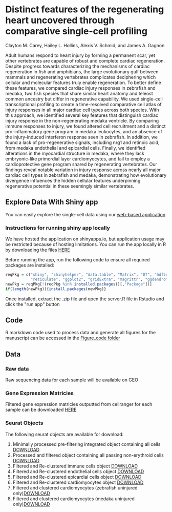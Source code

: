 # Distinct features of the regenerating heart uncovered through comparative single-cell profiling
Clayton M. Carey, Hailey L. Hollins, Alexis V. Schmid, and James A. Gagnon

Adult humans respond to heart injury by forming a permanent scar, yet other vertebrates are capable of robust and complete cardiac regeneration. Despite progress towards characterizing the mechanisms of cardiac regeneration in fish and amphibians, the large evolutionary gulf between mammals and regenerating vertebrates complicates deciphering which cellular and molecular features truly enable regeneration. To better define these features, we compared cardiac injury responses in zebrafish and medaka, two fish species that share similar heart anatomy and teleost common ancestry but differ in regenerative capability. We used single-cell transcriptional profiling to create a time-resolved comparative cell atlas of injury responses in all major cardiac cell types across both species. With this approach, we identified several key features that distinguish cardiac injury response in the non-regenerating medaka ventricle. By comparing immune responses to injury, we found altered cell recruitment and a distinct pro-inflammatory gene program in medaka leukocytes, and an absence of the injury-induced interferon response seen in zebrafish. In addition, we found a lack of pro-regenerative signals, including nrg1 and retinoic acid, from medaka endothelial and epicardial cells. Finally, we identified alterations in the myocardial structure in medaka, where they lack embryonic-like primordial layer cardiomyocytes, and fail to employ a cardioprotective gene program shared by regenerating vertebrates. Our findings reveal notable variation in injury response across nearly all major cardiac cell types in zebrafish and medaka, demonstrating how evolutionary divergence influences the hidden cellular features underpinning regenerative potential in these seemingly similar vertebrates.
## Explore Data With Shiny app

You can easily explore the single-cell data using our [web-based application](https://clay-carey.shinyapps.io/shinyappmulti2/)


### Instructions for running shiny app locally 

We have hosted the application on shinyapps.io, but application usage may be restricted because of hosting limitations. You can run the app locally in R by downloading the files [HERE](https://drive.google.com/file/d/1_ozLnMI0p6lKsDA3-HJK5Kk_g3bUTLNk/view?usp=sharing) 

Before running the app, run the following code to ensure all required packages are installed: 

``` r
reqPkg = c("shiny", "shinyhelper", "data.table", "Matrix", "DT", "hdf5r", 
           "reticulate", "ggplot2", "gridExtra", "magrittr", "ggdendro")
newPkg = reqPkg[!(reqPkg %in% installed.packages()[,"Package"])]
if(length(newPkg)){install.packages(newPkg)}
```

Once installed, extract the .zip file and open the server.R file in Rstudio and click the "run app" button

## Code
R markdown code used to process data and generate all figures for the manuscript can be accessed in the [Figure_code folder](https://github.com/clay-carey/medaka_zebrafish_regeneration/tree/master/Figure_code)

## Data

### Raw data
Raw sequencing data for each sample will be available on GEO

### Gene Expression Matricies

Filtered gene expression matricies outputted from cellranger for each sample can be downloaded [HERE](https://drive.google.com/file/d/1xyXq2gEw2FoUiTgZ2ASK8SgNoF0Ty5Ep/view?usp=sharing) 

### Seurat Objects

The following seurat objects are available for download:

1. Minimally processed pre-filtering integrated object containing all cells [DOWNLOAD](https://drive.google.com/file/d/1tfOJucadM0K_H71mBHMEIAkovb3zXBoy/view?usp=sharing)
2. Processed and filtered object containing all passing non-erythroid cells [DOWNLOAD](https://drive.google.com/file/d/1BDY7xhIuDlJBV5UAQ8brCN6rxLN6wtsX/view?usp=sharing)
3. Filtered and Re-clustered immune cells object [DOWNLOAD](https://drive.google.com/file/d/1_g7X8x0v4JgfL6wBZdNZUQbRVKRq1EGa/view?usp=sharing)
4. Filtered and Re-clustered endothelial cells object [DOWNLOAD](https://drive.google.com/file/d/1xfEOwRVPS0TzkYHl_zKJeBceXcNYHLg2/view?usp=sharing)
5. Filtered and Re-clustered epicardial cells object [DOWNLOAD](https://drive.google.com/file/d/14cxubuzqTuU35q_NBlORmunwlXjdGegQ/view?usp=sharing)
6. Filtered and Re-clustered cardiomyocytes object [DOWNLOAD](https://drive.google.com/file/d/1GoV6nmDHoeOnAw68kLYfmUit2XQUK3YR/view?usp=sharing)
7. Filtered and clustered cardiomyocytes (zebrafish uninjured only)[DOWNLOAD](https://drive.google.com/file/d/1wXLuwvISGBHkXH7lArK3qdkLsizWmDUG/view?usp=sharing)
8. Filtered and clustered cardiomyocytes (medaka uninjured only)[DOWNLOAD](https://drive.google.com/file/d/1DQUlaI8tCJsv-Gg85LcCY4c6I7aQybr4/view?usp=sharing)